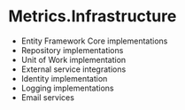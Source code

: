 # Metrics.Infrastructure

- Entity Framework Core implementations
- Repository implementations
- Unit of Work implementation
- External service integrations
- Identity implementation
- Logging implementations
- Email services